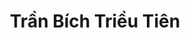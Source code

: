 ---
layout: album_gallery
resource: instagram
title: "Trần Bích Triều Tiên"
description: "Instagram albums of Trần Bích Triều Tiên</br>. Username: tienbabie_24"
active: gallery
images:
- image_path: /tienbabie_24/contset_2/1751577055696612_484788678_1799865530867764_7584064506195847072_n.jpg
  gallery-folder: /gallery/tienbabie_24/contset_2/
  gallery-name: contset_2
  gallery-date: March 2025
- image_path: /tienbabie_24/contset_3/1719067092280942_484136030_1799027957618188_7709645113758078453_n.jpg
  gallery-folder: /gallery/tienbabie_24/contset_3/
  gallery-name: contset_3
  gallery-date: March 2025
- image_path: /tienbabie_24/contset_4/1732875390900112_484166930_1799728700881447_3981289287668715709_n.jpg
  gallery-folder: /gallery/tienbabie_24/contset_4/
  gallery-name: contset_4
  gallery-date: March 2025
- image_path: /tienbabie_24/quandai/20241204_130940_469373885_1126527142221529_681470250371255934_n.jpg
  gallery-folder: /gallery/tienbabie_24/quandai/
  gallery-name: quandai
  gallery-date: March 2025
- image_path: /tienbabie_24/quanngan/20241223_005922_470911839_1218545732574650_6746080398491735318_n.jpg
  gallery-folder: /gallery/tienbabie_24/quanngan/
  gallery-name: quanngan
  gallery-date: March 2025
- image_path: /tienbabie_24/vaydai_1/1546708986183421_480516442_1782785919242392_4887859939881904004_n.jpg
  gallery-folder: /gallery/tienbabie_24/vaydai_1/
  gallery-name: vaydai_1
  gallery-date: March 2025
- image_path: /tienbabie_24/vaydai_2/20240406_191406_435321395_1796488377487368_1694506045939814563_n.jpg
  gallery-folder: /gallery/tienbabie_24/vaydai_2/
  gallery-name: vaydai_2
  gallery-date: March 2025
- image_path: /tienbabie_24/VayNgan_1/1421526545368333_476765871_1775137276673923_1078170877752588212_n.jpg
  gallery-folder: /gallery/tienbabie_24/VayNgan_1/
  gallery-name: VayNgan_1
  gallery-date: March 2025
- image_path: /tienbabie_24/VayNgan_2/1772698780251106_485029912_1800589787462005_7833978729543000717_n.jpg
  gallery-folder: /gallery/tienbabie_24/VayNgan_2/
  gallery-name: VayNgan_2
  gallery-date: March 2025
- image_path: /tienbabie_24/VayNgan_3/20230929_200013_384433122_621820470165372_4490020798286196299_n.jpg
  gallery-folder: /gallery/tienbabie_24/VayNgan_3/
  gallery-name: VayNgan_3
  gallery-date: March 2025
- image_path: /tienbabie_24/VayNgan_4/20231228_210433_413863132_854428003353279_3568990894840806143_n.jpg
  gallery-folder: /gallery/tienbabie_24/VayNgan_4/
  gallery-name: VayNgan_4
  gallery-date: March 2025
- image_path: /tienbabie_24/VayNgan_somi/20231223_181638_412327620_343355565105866_8180519479326744349_n.jpg
  gallery-folder: /gallery/tienbabie_24/VayNgan_somi/
  gallery-name: VayNgan_somi
  gallery-date: March 2025
---
